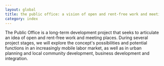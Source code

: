 ```yaml
---
layout: global
title: the public office: a vision of open and rent-free work and meeting places
category: index
---
```


The Public Office is a long-term development project that seeks to articulate an idea of open and rent-free work and meeting places. During several project stages, we will explore the concept's possibilities and potential functions in an increasingly mobile labor market, as well as in urban planning and local community development, business development and integration.